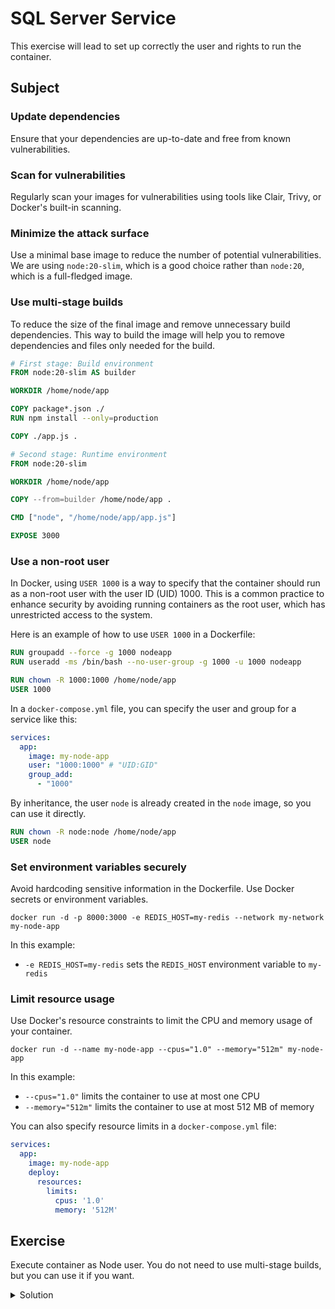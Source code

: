 # SQL Server Service

This exercise will lead to set up correctly the user and rights to run the container. 

## Subject

### Update dependencies

Ensure that your dependencies are up-to-date and free from known vulnerabilities.

### Scan for vulnerabilities

Regularly scan your images for vulnerabilities using tools like Clair, Trivy, or Docker's built-in scanning.

### Minimize the attack surface

Use a minimal base image to reduce the number of potential vulnerabilities.
We are using `node:20-slim`, which is a good choice rather than `node:20`, which is a full-fledged image.

### Use multi-stage builds

To reduce the size of the final image and remove unnecessary build dependencies.
This way to build the image will help you to remove dependencies and files only needed for the build.

```Dockerfile
# First stage: Build environment
FROM node:20-slim AS builder

WORKDIR /home/node/app

COPY package*.json ./
RUN npm install --only=production

COPY ./app.js .

# Second stage: Runtime environment
FROM node:20-slim

WORKDIR /home/node/app

COPY --from=builder /home/node/app .

CMD ["node", "/home/node/app/app.js"]

EXPOSE 3000
```

### Use a non-root user

In Docker, using `USER 1000` is a way to specify that the container should run as a non-root user with the user ID (UID) 1000.
This is a common practice to enhance security by avoiding running containers as the root user, which has unrestricted access to the system.

Here is an example of how to use `USER 1000` in a Dockerfile:

```Dockerfile
RUN groupadd --force -g 1000 nodeapp
RUN useradd -ms /bin/bash --no-user-group -g 1000 -u 1000 nodeapp

RUN chown -R 1000:1000 /home/node/app
USER 1000
```

In a `docker-compose.yml` file, you can specify the user and group for a service like this:

```yml
services:
  app:
    image: my-node-app
    user: "1000:1000" # "UID:GID"
    group_add:
      - "1000"
```

By inheritance, the user `node` is already created in the `node` image, so you can use it directly.

```Dockerfile
RUN chown -R node:node /home/node/app
USER node
```

### Set environment variables securely

Avoid hardcoding sensitive information in the Dockerfile.
Use Docker secrets or environment variables.

```shell
docker run -d -p 8000:3000 -e REDIS_HOST=my-redis --network my-network my-node-app
```

In this example:

- `-e REDIS_HOST=my-redis` sets the `REDIS_HOST` environment variable to `my-redis`

### Limit resource usage

Use Docker's resource constraints to limit the CPU and memory usage of your container.

```shell
docker run -d --name my-node-app --cpus="1.0" --memory="512m" my-node-app
```

In this example:  
- `--cpus="1.0"` limits the container to use at most one CPU
- `--memory="512m"` limits the container to use at most 512 MB of memory

You can also specify resource limits in a `docker-compose.yml` file:

```yaml
services:
  app:
    image: my-node-app
    deploy:
      resources:
        limits:
          cpus: '1.0'
          memory: '512M'
```

## Exercise

Execute container as Node user. You do not need to use multi-stage builds, but you can use it if you want.

<details>
  <summary>Solution</summary>

```Dockerfile
FROM node:20-slim

WORKDIR /home/node/app

COPY ./app.js .
COPY package*.json .

RUN chown -R node:node /home/node/app
USER node

RUN npm install --only=production

CMD ["node", "/home/node/app/app.js"]

EXPOSE 3000
```

```shell
docker build . -t my-node-app --no-cache
docker run --rm --init -p 3000:3000 my-node-app
```

visit [http://localhost:3000](http://localhost:3000) to see the app running.

</details>
